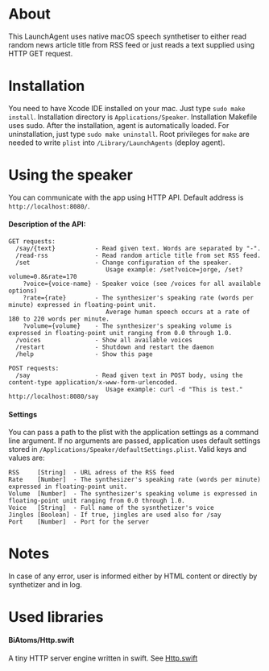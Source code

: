 # About

This LaunchAgent uses native macOS speech synthetiser to either read random news article title from RSS feed or just reads a text supplied using HTTP GET request.

# Installation
You need to have Xcode IDE installed on your mac.
Just type `sudo make install`. Installation directory is `Applications/Speaker`.  Installation Makefile uses sudo. After the installation, agent is automatically loaded.
For uninstallation, just type `sudo make uninstall`. Root privileges for `make` are needed to write `plist` into `/Library/LaunchAgents` (deploy agent).

# Using the speaker
You can communicate with the app using HTTP API. Default address is `http://localhost:8080/`.
#### Description of the API:
```
GET requests:
  /say/{text}           - Read given text. Words are separated by "-".
  /read-rss             - Read random article title from set RSS feed.
  /set                  - Change configuration of the speaker.
                           Usage example: /set?voice=jorge, /set?volume=0.8&rate=170
    ?voice={voice-name} - Speaker voice (see /voices for all available options)
    ?rate={rate}        - The synthesizer's speaking rate (words per minute) expressed in floating-point unit.
                           Average human speech occurs at a rate of 180 to 220 words per minute.
    ?volume={volume}    - The synthesizer's speaking volume is expressed in floating-point unit ranging from 0.0 through 1.0.
  /voices               - Show all available voices
  /restart              - Shutdown and restart the daemon
  /help                 - Show this page
  
POST requests:
  /say                  - Read given text in POST body, using the content-type application/x-www-form-urlencoded.
                           Usage example: curl -d "This is test."  http://localhost:8080/say
```

#### Settings
You can pass a path to the plist with the application settings as a command line argument.
If no arguments are passed, application uses default settings stored in `/Applications/Speaker/defaultSettings.plist`. Valid keys and values are:
```
RSS     [String]  - URL adress of the RSS feed
Rate    [Number]  - The synthesizer's speaking rate (words per minute) expressed in floating-point unit.
Volume  [Number]  - The synthesizer's speaking volume is expressed in floating-point unit ranging from 0.0 through 1.0.
Voice   [String]  - Full name of the sysnthetizer's voice
Jingles [Boolean] - If true, jingles are used also for /say
Port    [Number]  - Port for the server
```

# Notes
In case of any error, user is informed either by HTML content or directly by synthetizer and in log.

# Used libraries
#### BiAtoms/Http.swift
A tiny HTTP server engine written in swift. See [Http.swift](https://github.com/BiAtoms/Http.swift)
